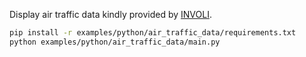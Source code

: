 <!--[metadata]
title = "Air Traffic Data"
tags = ["2d", "3d", "map", "crs"]
description = "Display aircraft flight trajectories"
build_args = ["--jpeg-quality=50"]
-->


Display air traffic data kindly provided by [INVOLI](https://www.involi.com).


```bash
pip install -r examples/python/air_traffic_data/requirements.txt
python examples/python/air_traffic_data/main.py
```
